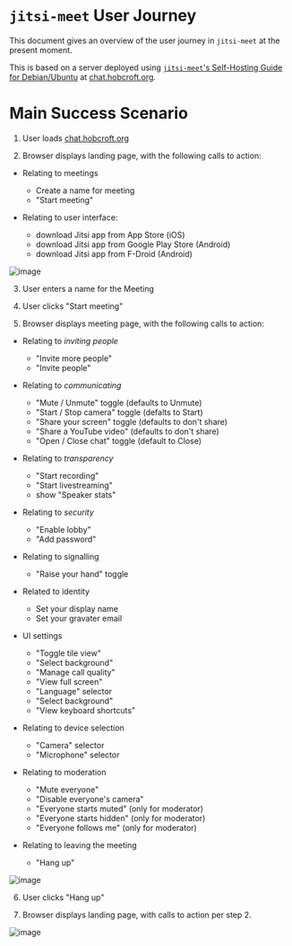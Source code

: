 # `jitsi-meet` User Journey

This document gives an overview of the user journey in `jitsi-meet` at the present moment.

This is based on a server deployed using [`jitsi-meet`'s Self-Hosting Guide for Debian/Ubuntu](https://jitsi.github.io/handbook/docs/devops-guide/devops-guide-quickstart) at [chat.hobcroft.org](https://chat.hobcroft.org).

# Main Success Scenario

1. User loads [chat.hobcroft.org](https://chat.hobcroft.org)

2. Browser displays landing page, with the following calls to action:

- Relating to meetings
  - Create a name for meeting
  - "Start meeting"

- Relating to user interface:
  - download Jitsi app from App Store (iOS)
  - download Jitsi app from Google Play Store (Android)
  - download Jitsi app from F-Droid (Android)

![image](https://user-images.githubusercontent.com/2212651/122654225-9b2a2800-d167-11eb-99bd-019382f8ae3d.png)

3. User enters a name for the Meeting

4. User clicks "Start meeting"

5. Browser displays meeting page, with the following calls to action:

- Relating to _inviting people_
  - "Invite more people"
  - "Invite people"

- Relating to _communicating_
  - "Mute / Unmute" toggle (defaults to Unmute)
  - "Start / Stop camera" toggle (defalts to Start)
  - "Share your screen" toggle (defaults to don't share)
  - "Share a YouTube video" (defaults to don't share)
  - "Open / Close chat" toggle (default to Close)

- Relating to _transparency_
  - "Start recording"
  - "Start livestreaming"
  - show "Speaker stats"

- Relating to _security_
  - "Enable lobby"
  - "Add password"

- Relating to signalling
  - "Raise your hand" toggle

- Related to identity
  - Set your display name
  - Set your gravater email

- UI settings
  - "Toggle tile view"
  - "Select background"
  - "Manage call quality"
  - "View full screen"
  - "Language" selector
  - "Select background"
  - "View keyboard shortcuts"

- Relating to device selection
  - "Camera" selector
  - "Microphone" selector

- Relating to moderation
  - "Mute everyone"
  - "Disable everyone's camera"
  - "Everyone starts muted" (only for moderator)
  - "Everyone starts hidden" (only for moderator)
  - "Everyone follows me" (only for moderator)

- Relating to leaving the meeting
  - "Hang up"

![image](https://user-images.githubusercontent.com/2212651/122654673-acc0ff00-d16a-11eb-8c57-7bb1357bcf4d.png)

6. User clicks "Hang up"

7. Browser displays landing page, with calls to action per step 2.

![image](https://user-images.githubusercontent.com/2212651/122655184-463de000-d16e-11eb-8b75-4ccfbd00964a.png)
